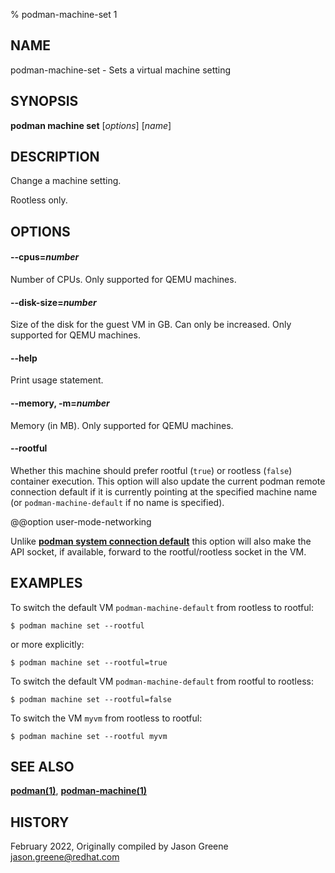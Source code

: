 % podman-machine-set 1

## NAME

podman\-machine\-set - Sets a virtual machine setting

## SYNOPSIS

**podman machine set** [*options*] [*name*]

## DESCRIPTION

Change a machine setting.

Rootless only.

## OPTIONS

#### **--cpus**=_number_

Number of CPUs.
Only supported for QEMU machines.

#### **--disk-size**=_number_

Size of the disk for the guest VM in GB.
Can only be increased. Only supported for QEMU machines.

#### **--help**

Print usage statement.

#### **--memory**, **-m**=_number_

Memory (in MB).
Only supported for QEMU machines.

#### **--rootful**

Whether this machine should prefer rootful (`true`) or rootless (`false`)
container execution. This option will also update the current podman
remote connection default if it is currently pointing at the specified
machine name (or `podman-machine-default` if no name is specified).

@@option user-mode-networking

Unlike [**podman system connection default**](podman-system-connection/podman-system-connection-default.md)
this option will also make the API socket, if available, forward to the rootful/rootless
socket in the VM.

## EXAMPLES

To switch the default VM `podman-machine-default` from rootless to rootful:

```
$ podman machine set --rootful
```

or more explicitly:

```
$ podman machine set --rootful=true
```

To switch the default VM `podman-machine-default` from rootful to rootless:

```
$ podman machine set --rootful=false
```

To switch the VM `myvm` from rootless to rootful:

```
$ podman machine set --rootful myvm
```

## SEE ALSO

**[podman(1)](podman.md)**, **[podman-machine(1)](podman-machine/podman-machine.md)**

## HISTORY

February 2022, Originally compiled by Jason Greene <jason.greene@redhat.com>
